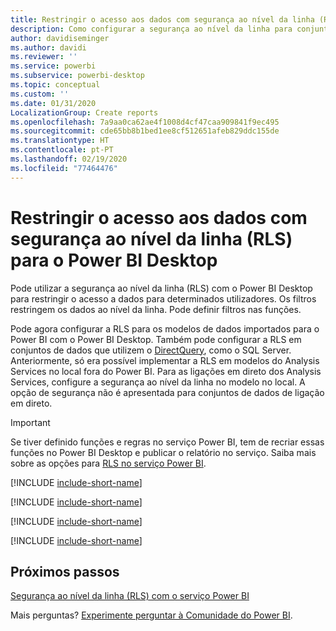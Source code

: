 ```yaml
---
title: Restringir o acesso aos dados com segurança ao nível da linha (RLS) para o Power BI Desktop
description: Como configurar a segurança ao nível da linha para conjuntos de dados importados, e DirectQuery, no Power BI Desktop.
author: davidiseminger
ms.author: davidi
ms.reviewer: ''
ms.service: powerbi
ms.subservice: powerbi-desktop
ms.topic: conceptual
ms.custom: ''
ms.date: 01/31/2020
LocalizationGroup: Create reports
ms.openlocfilehash: 7a9aa0ca62ae4f1008d4cf47caa909841f9ec495
ms.sourcegitcommit: cde65bb8b1bed1ee8cf512651afeb829ddc155de
ms.translationtype: HT
ms.contentlocale: pt-PT
ms.lasthandoff: 02/19/2020
ms.locfileid: "77464476"
---
```

# <a name="restrict-data-access-with-row-level-security-rls-for-power-bi-desktop"></a>Restringir o acesso aos dados com segurança ao nível da linha (RLS) para o Power BI Desktop

Pode utilizar a segurança ao nível da linha (RLS) com o Power BI Desktop para restringir o acesso a dados para determinados utilizadores. Os filtros restringem os dados ao nível da linha. Pode definir filtros nas funções.

Pode agora configurar a RLS para os modelos de dados importados para o Power BI com o Power BI Desktop. Também pode configurar a RLS em conjuntos de dados que utilizem o [DirectQuery](desktop-use-directquery.md), como o SQL Server. Anteriormente, só era possível implementar a RLS em modelos do Analysis Services no local fora do Power BI. Para as ligações em direto dos Analysis Services, configure a segurança ao nível da linha no modelo no local. A opção de segurança não é apresentada para conjuntos de dados de ligação em direto.

> [!IMPORTANT]
> Se tiver definido funções e regras no serviço Power BI, tem de recriar essas funções no Power BI Desktop e publicar o relatório no serviço. Saiba mais sobre as opções para [RLS no serviço Power BI](service-admin-rls.md).

[!INCLUDE [include-short-name](./includes/rls-desktop-define-roles.md)]

[!INCLUDE [include-short-name](./includes/rls-desktop-view-as-roles.md)]

[!INCLUDE [include-short-name](./includes/rls-limitations.md)]

[!INCLUDE [include-short-name](./includes/rls-faq.md)]

## <a name="next-steps"></a>Próximos passos

[Segurança ao nível da linha (RLS) com o serviço Power BI](service-admin-rls.md)  

Mais perguntas? [Experimente perguntar à Comunidade do Power BI](https://community.powerbi.com/).